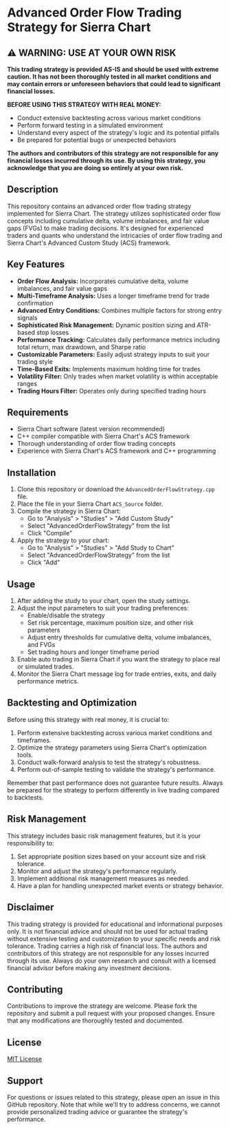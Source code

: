 # Advanced Order Flow Trading Strategy for Sierra Chart

## ⚠️ WARNING: USE AT YOUR OWN RISK

**This trading strategy is provided AS-IS and should be used with extreme caution. It has not been thoroughly tested in all market conditions and may contain errors or unforeseen behaviors that could lead to significant financial losses.**

**BEFORE USING THIS STRATEGY WITH REAL MONEY:**
- Conduct extensive backtesting across various market conditions
- Perform forward testing in a simulated environment
- Understand every aspect of the strategy's logic and its potential pitfalls
- Be prepared for potential bugs or unexpected behaviors

**The authors and contributors of this strategy are not responsible for any financial losses incurred through its use. By using this strategy, you acknowledge that you are doing so entirely at your own risk.**

## Description

This repository contains an advanced order flow trading strategy implemented for Sierra Chart. The strategy utilizes sophisticated order flow concepts including cumulative delta, volume imbalances, and fair value gaps (FVGs) to make trading decisions. It's designed for experienced traders and quants who understand the intricacies of order flow trading and Sierra Chart's Advanced Custom Study (ACS) framework.

## Key Features

- **Order Flow Analysis:** Incorporates cumulative delta, volume imbalances, and fair value gaps
- **Multi-Timeframe Analysis:** Uses a longer timeframe trend for trade confirmation
- **Advanced Entry Conditions:** Combines multiple factors for strong entry signals
- **Sophisticated Risk Management:** Dynamic position sizing and ATR-based stop losses
- **Performance Tracking:** Calculates daily performance metrics including total return, max drawdown, and Sharpe ratio
- **Customizable Parameters:** Easily adjust strategy inputs to suit your trading style
- **Time-Based Exits:** Implements maximum holding time for trades
- **Volatility Filter:** Only trades when market volatility is within acceptable ranges
- **Trading Hours Filter:** Operates only during specified trading hours

## Requirements

- Sierra Chart software (latest version recommended)
- C++ compiler compatible with Sierra Chart's ACS framework
- Thorough understanding of order flow trading concepts
- Experience with Sierra Chart's ACS framework and C++ programming

## Installation

1. Clone this repository or download the `AdvancedOrderFlowStrategy.cpp` file.
2. Place the file in your Sierra Chart `ACS_Source` folder.
3. Compile the strategy in Sierra Chart:
   - Go to "Analysis" > "Studies" > "Add Custom Study"
   - Select "AdvancedOrderFlowStrategy" from the list
   - Click "Compile"
4. Apply the strategy to your chart:
   - Go to "Analysis" > "Studies" > "Add Study to Chart"
   - Select "AdvancedOrderFlowStrategy" from the list
   - Click "Add"

## Usage

1. After adding the study to your chart, open the study settings.
2. Adjust the input parameters to suit your trading preferences:
   - Enable/disable the strategy
   - Set risk percentage, maximum position size, and other risk parameters
   - Adjust entry thresholds for cumulative delta, volume imbalances, and FVGs
   - Set trading hours and longer timeframe period
3. Enable auto trading in Sierra Chart if you want the strategy to place real or simulated trades.
4. Monitor the Sierra Chart message log for trade entries, exits, and daily performance metrics.

## Backtesting and Optimization

Before using this strategy with real money, it is crucial to:

1. Perform extensive backtesting across various market conditions and timeframes.
2. Optimize the strategy parameters using Sierra Chart's optimization tools.
3. Conduct walk-forward analysis to test the strategy's robustness.
4. Perform out-of-sample testing to validate the strategy's performance.

Remember that past performance does not guarantee future results. Always be prepared for the strategy to perform differently in live trading compared to backtests.

## Risk Management

This strategy includes basic risk management features, but it is your responsibility to:

1. Set appropriate position sizes based on your account size and risk tolerance.
2. Monitor and adjust the strategy's performance regularly.
3. Implement additional risk management measures as needed.
4. Have a plan for handling unexpected market events or strategy behavior.

## Disclaimer

This trading strategy is provided for educational and informational purposes only. It is not financial advice and should not be used for actual trading without extensive testing and customization to your specific needs and risk tolerance. Trading carries a high risk of financial loss. The authors and contributors of this strategy are not responsible for any losses incurred through its use. Always do your own research and consult with a licensed financial advisor before making any investment decisions.

## Contributing

Contributions to improve the strategy are welcome. Please fork the repository and submit a pull request with your proposed changes. Ensure that any modifications are thoroughly tested and documented.

## License

[MIT License](LICENSE)

## Support

For questions or issues related to this strategy, please open an issue in this GitHub repository. Note that while we'll try to address concerns, we cannot provide personalized trading advice or guarantee the strategy's performance.
